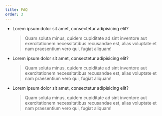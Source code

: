 ```yaml
---
title: FAQ
order: 3
---
```

* Lorem ipsum dolor sit amet, consectetur adipisicing elit?

  > Quam soluta minus, quidem cupiditate ad sint inventore aut exercitationem necessitatibus recusandae est, alias voluptate et nam praesentium vero qui, fugiat aliquam!



* Lorem ipsum dolor sit amet, consectetur adipisicing elit?

  > Quam soluta minus, quidem cupiditate ad sint inventore aut exercitationem necessitatibus recusandae est, alias voluptate et nam praesentium vero qui, fugiat aliquam!



* Lorem ipsum dolor sit amet, consectetur adipisicing elit?

  > Quam soluta minus, quidem cupiditate ad sint inventore aut exercitationem necessitatibus recusandae est, alias voluptate et nam praesentium vero qui, fugiat aliquam!